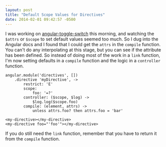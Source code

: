 ```yaml
---
layout: post
title: "Default Scope Values for Directives"
date: 2014-02-01 09:42:57 -0500
---
```


I was working on [angular-toggle-switch][ats] this morning,
and watching the `$attrs` or `$scope` to set default values seemed too much.
So I dug into the Angular docs
and I found that I could get the `attrs` in the `compile` function.
You can't do any interpolating at this stage,
but you can see if the attribute has been defined.
So instead of doing most of the work in a `link` function,
I'm now setting defaults in a `compile` function
and the logic in a `controller` function.

```
angular.module('directives', [])
    .directive 'myDirective', ->
        restrict: 'E'
        scope:
            foo: '=?'
        controller: ($scope, $log) ->
            $log.log($scope.foo)
        compile: (element, attrs) ->
            unless attrs.foo? then attrs.foo = 'bar'
```

```
<my-directive></my-directive>
<my-directive foo="'foo'"></my-directive>
```
If you do still need the `link` function,
remember that you have to return it from the `compile` function.

[ats]: https://github.com/cgarvis/angular-toggle-switch/
